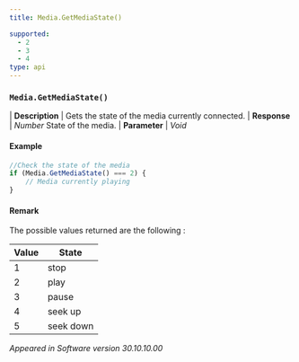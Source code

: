 ```yaml
---
title: Media.GetMediaState()

supported:
  - 2
  - 3
  - 4
type: api
---
```


### `Media.GetMediaState()`

| **Description** | Gets the state of the media currently connected.
| **Response** | *Number*  State of the media.
| **Parameter**   | *Void*

#### Example

```javascript
//Check the state of the media
if (Media.GetMediaState() === 2) {
	// Media currently playing
}
```
	
#### Remark

The possible values returned are the following :

Value | State
----|----
1 | stop
2 | play
3 | pause
4 | seek up
5 | seek down

*Appeared in Software version 30.10.10.00*